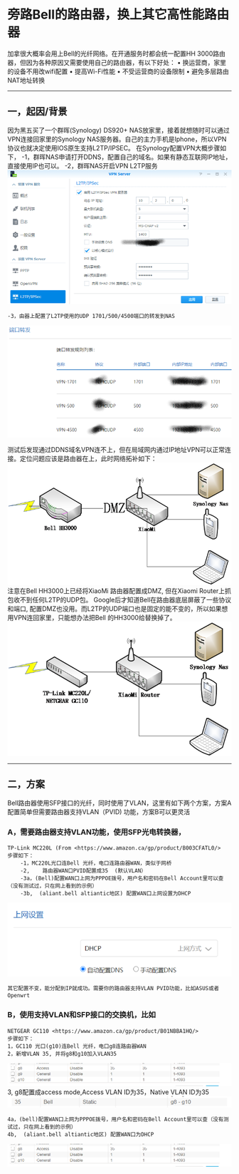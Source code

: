 # 旁路Bell的路由器，换上其它高性能路由器

加拿很大概率会用上Bell的光纤网络。在开通服务时都会统一配置HH 3000路由器，但因为各种原因又需要使用自己的路由器，有以下好处：
	• 换运营商，家里的设备不用改wifi配置
	• 提高Wi-Fi性能
	• 不受运营商的设备限制
	• 避免多层路由NAT地址转换
	
***	
## 一，起因/背景
因为黑五买了一个群晖(Synology) DS920+ NAS放家里，接着就想随时可以通过VPN连接回家里的Synology NAS服务器。自己的主力手机是Iphone，所以VPN协议也就决定使用IOS原生支持L2TP/IPSEC。
在Synology配置VPN大概步骤如下，
	-1，群晖NAS申请打开DDNS，配置自己的域名。如果有静态互联网IP地址，直接使用IP也可以。
	-2，群晖NAS开启VPN L2TP服务
![image](https://github.com/Lyon-CHEN/bypassBell/blob/main/images/1.png)

	-3，由器上配置了L2TP使用的UDP 1701/500/4500端口的转发到NAS
![image](https://github.com/Lyon-CHEN/bypassBell/blob/main/images/2.png)

测试后发现通过DDNS域名VPN连不上，但在局域网内通过IP地址VPN可以正常连接。定位问题应该是路由器在上，此时网络拓补如下：
![image](https://github.com/Lyon-CHEN/bypassBell/blob/main/images/3.png)
注意在Bell HH3000上已经将XiaoMi 路由器配置成DMZ, 但在Xiaomi Router上抓包收不到任何L2TP的UDP包。
Google后才知道Bell在路由器底层屏蔽了一些协议和端口, 配置DMZ也没用。而L2TP的UDP端口也是固定的能不变的，所以如果想用VPN连回家里，只能想办法把Bell 的HH3000给替换掉了。
![image](https://github.com/Lyon-CHEN/bypassBell/blob/main/images/4.png)

***	

## 二，方案
Bell路由器使用SFP接口的光纤，同时使用了VLAN，这里有如下两个方案，方案A配置简单但需要路由器支持VLAN（PVID) 功能，方案B可以更灵活

### A，需要路由器支持VLAN功能，使用SFP光电转换器，
	TP-Link MC220L (From <https://www.amazon.ca/gp/product/B003CFATL0/> 
	步骤如下：
		-1，MC220L光口连Bell 光纤，电口连路由器WAN，类似于网桥
		-2,    路由器WAN口PVID配置成35  (默认VLAN）
		-3a，(Bell)配置WAN口上网为PPPOE拨号，用户名和密码在Bell Account里可以查（没有测试过，只在网上看到的示例）
		-3b,  (aliant.bell altiantic地区) 配置WAN口上网设置为DHCP
![image](https://github.com/Lyon-CHEN/bypassBell/blob/main/images/5.png)

	其它配置不变，能分配到IP就成功。需要你的路由器支持VLAN PVID功能，比如ASUS或者Openwrt
	
### B，使用支持VLAN和SFP接口的交换机，比如 
	NETGEAR GC110 <https://www.amazon.ca/gp/product/B01NBBA1HQ/>  
	步骤如下：
	1，GC110 光口(g10)连Bell 光纤，电口g8连路由器WAN
	2，新增VLAN 35, 并将g8和g10加入VLAN35
![image](https://github.com/Lyon-CHEN/bypassBell/blob/main/images/6.png)
	3,    g8配置成access mode,Access VLAN ID为35，Native VLAN ID为35
![image](https://github.com/Lyon-CHEN/bypassBell/blob/main/images/7.png)

	4a，(bell)配置WAN口上网为PPPOE拨号，用户名和密码在Bell Account里可以查（没有测试过，只在网上看到的示例）
	4b,  (aliant.bell altiantic地区) 配置WAN口为DHCP
![image](https://github.com/Lyon-CHEN/bypassBell/blob/main/images/8.png)


 


	


